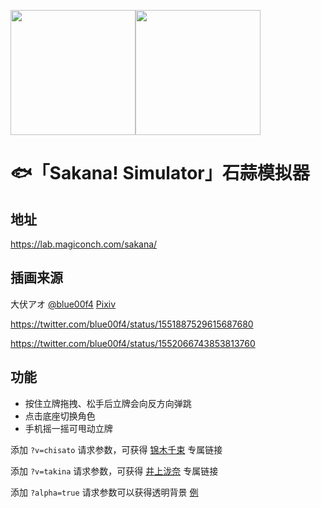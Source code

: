 <a href="https://lab.magiconch.com/sakana/?v=takina" target="_blank"><img src="sakana.png" height="200px"></a><a href="https://lab.magiconch.com/sakana/?v=chisato" target="_blank"><img src="chisato.png" height="200px"></a>

# 🐟「Sakana! Simulator」石蒜模拟器

## 地址
https://lab.magiconch.com/sakana/


## 插画来源
大伏アオ
[@blue00f4](https://twitter.com/blue00f4)
[Pixiv](pixiv.me/aoiroblue1340)

https://twitter.com/blue00f4/status/1551887529615687680

https://twitter.com/blue00f4/status/1552066743853813760

## 功能
 - 按住立牌拖拽、松手后立牌会向反方向弹跳
 - 点击底座切换角色
 - 手机摇一摇可甩动立牌

添加 `?v=chisato` 请求参数，可获得 [锦木千束](https://lab.magiconch.com/sakana/?v=chisato) 专属链接

添加 `?v=takina` 请求参数，可获得 [井上泷奈](https://lab.magiconch.com/sakana/?v=takina) 专属链接

添加 `?alpha=true` 请求参数可以获得透明背景 [例](https://lab.magiconch.com/sakana/?alpha=true)
